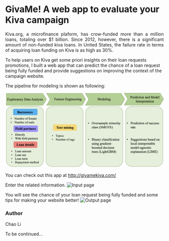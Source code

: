 # GivaMe! A web app to evaluate your Kiva campaign
<p align="justify">
Kiva.org, a microfinance plaform, has crow-funded more than a million loans, totaling over $1 billion. Since 2012, however, there is a significant amount of non-funded kiva loans. In United States, the failure rate in terms of acquiring loan funding on Kiva is as high as 30%. 
</p>

To help users on Kiva get some priori insights on their loan requests promotions, I built a web app that can predict the chance of a loan request being fully funded and provide suggestions on improving the context of the campaign website. 

The pipeline for modeling is shown as following:

![Modeling pipeline](https://github.com/cl3080/GivaMe-EvaluateYourKivaCampaign/blob/master/pipeline.png)

You can check out this app at http://givamekiva.com/

Enter the related information.
![Input page](https://github.com/cl3080/GivaMe-EvaluateYourKivaCampaign/blob/master/input_page.png)

You will see the chance of your loan request being fully funded and some tips for making your website better!
![Output page](https://github.com/cl3080/GivaMe-EvaluateYourKivaCampaign/blob/master/output_page.png)

### Author
Chao Li

To be continued...

